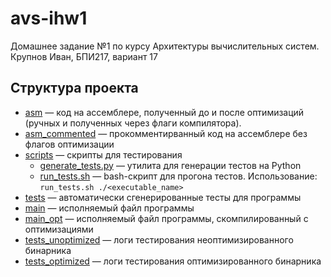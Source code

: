 # avs-ihw1

Домашнее задание №1 по курсу Архитектуры вычислительных систем.
Крупнов Иван, БПИ217, вариант 17

## Структура проекта
* [asm](https://github.com/shar3nda/avs-ihw1/tree/main/asm) — код на ассемблере, полученный до и после оптимизаций (ручных и полученных через флаги компилятора).
* [asm_commented](https://github.com/shar3nda/avs-ihw1/tree/main/asm_commented) — прокомментирванный код на ассемблере без флагов оптимизации
* [scripts](https://github.com/shar3nda/avs-ihw1/tree/main/scripts) — скрипты для тестирования
    * [generate_tests.py](https://github.com/shar3nda/avs-ihw1/blob/main/scripts/generate_tests.py) — утилита для генерации тестов на Python
    * [run_tests.sh](https://github.com/shar3nda/avs-ihw1/blob/main/scripts/run_tests.sh) — bash-скрипт для прогона тестов. Использование: `run_tests.sh ./<executable_name>`
* [tests](https://github.com/shar3nda/avs-ihw1/tree/main/tests) — автоматически сгенерированные тесты для программы
* [main](https://github.com/shar3nda/avs-ihw1/blob/main/main) — исполняемый файл программы
* [main_opt](https://github.com/shar3nda/avs-ihw1/blob/main/main_opt) — исполняемый файл программы, скомпилированный с оптимизациями
* [tests_unoptimized](https://github.com/shar3nda/avs-ihw1/blob/main/tests_unoptimized.log) — логи тестирования неоптимизированного бинарника
* [tests_optimized](https://github.com/shar3nda/avs-ihw1/blob/main/tests_optimized.log) — логи тестирования оптимизированного бинарника